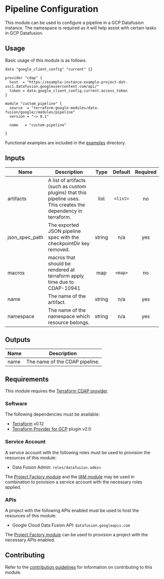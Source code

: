 # Pipeline Configuration

This module can be used to configure a pipeline in a GCP Datafusion
instance. The namespace is required as it will help assist with certain tasks in GCP Datafusion.

## Usage

Basic usage of this module is as follows:

```hcl
data "google_client_config" "current" {}

provider "cdap" {
  host  = "https://example-instance-example-project-dot-usc1.datafusion.googleusercontent.com/api/"
  token = data.google_client_config.current.access_token
}

module "custom_pipeline" {
  source  = "terraform-google-modules/data-fusion/google//modules/pipeline"
  version = "~> 0.1"

  name   = "custom-pipeline"
  
}
```

Functional examples are included in the
[examples](../../examples/) directory.

<!-- BEGINNING OF PRE-COMMIT-TERRAFORM DOCS HOOK -->
## Inputs

| Name | Description | Type | Default | Required |
|------|-------------|:----:|:-----:|:-----:|
| artifacts | A list of artifacts (such as custom plugins) that this pipeline uses. This creates the dependency in terraform. | list | `<list>` | no |
| json\_spec\_path | The exported JSON pipeline spec with the checkpointDir key removed. | string | n/a | yes |
| macros | macros that should be rendered at terraform apply time due to CDAP-10941 | map | `<map>` | no |
| name | The name of the artifact. | string | n/a | yes |
| namespace | The name of the namespace which resource belongs. | string | n/a | yes |

## Outputs

| Name | Description |
|------|-------------|
| name | The name of the CDAP pipeline. |

<!-- END OF PRE-COMMIT-TERRAFORM DOCS HOOK -->

## Requirements

This module requires the
[Terraform CDAP provider](https://googlecloudplatform.github.io/terraform-provider-cdap/).

### Software

The following dependencies must be available:

- [Terraform][terraform] v0.12
- [Terraform Provider for GCP][terraform-provider-gcp] plugin v2.0

### Service Account

A service account with the following roles must be used to provision
the resources of this module:

- Data Fusion Admin: `roles/datafusion.admin`

The [Project Factory module][project-factory-module] and the
[IAM module][iam-module] may be used in combination to provision a
service account with the necessary roles applied.

### APIs

A project with the following APIs enabled must be used to host the
resources of this module:

- Google Cloud Data Fusion API: `datafusion.googleapis.com`

The [Project Factory module][project-factory-module] can be used to
provision a project with the necessary APIs enabled.

## Contributing

Refer to the [contribution guidelines](./CONTRIBUTING.md) for
information on contributing to this module.

[iam-module]: https://registry.terraform.io/modules/terraform-google-modules/iam/google
[project-factory-module]: https://registry.terraform.io/modules/terraform-google-modules/project-factory/google
[terraform-provider-gcp]: https://www.terraform.io/docs/providers/google/index.html
[terraform]: https://www.terraform.io/downloads.html

